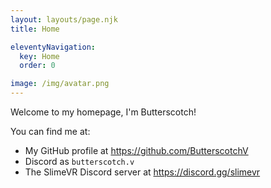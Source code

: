 ```yaml
---
layout: layouts/page.njk
title: Home

eleventyNavigation:
  key: Home
  order: 0

image: /img/avatar.png
---
```


Welcome to my homepage, I'm Butterscotch!

You can find me at:

* My GitHub profile at <https://github.com/ButterscotchV>
* Discord as `butterscotch.v`
* The SlimeVR Discord server at <https://discord.gg/slimevr>
